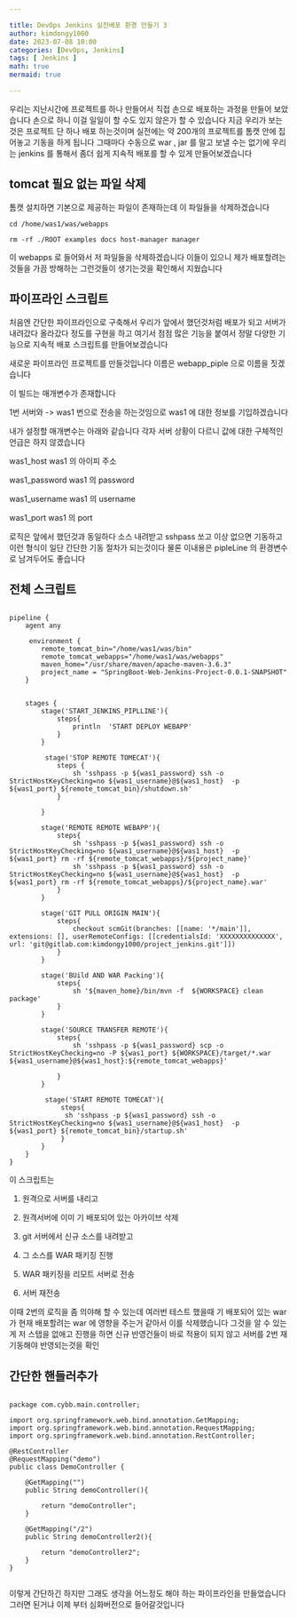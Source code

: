 ```yaml
---

title: DevOps Jenkins 실전배포 환경 만들기 3
author: kimdongy1000
date: 2023-07-08 10:00
categories: [DevOps, Jenkins]
tags: [ Jenkins ]
math: true
mermaid: true

---
```


우리는 지난시간에 프로젝트를 하나 만들어서 직접 손으로 배포하는 과정을 만들어 보았습니다 손으로 하니 이걸 일일이 할 수도 있지 않은가 할 수 있습니다 
지금 우리가 보는것은 프로젝트 단 하나 배포 하는것이며 실전에는 약 200개의 프로젝트를 톰캣 안에 집어놓고 기동을 하게 됩니다 그때마다 수동으로 war , jar 를 말고 보낼 수는 없기에 우리는 jenkins 를 통해서 좀더 쉽게 지속적 배포를 할 수 있게 만들어보겠습니다 

## tomcat 필요 없는 파일 삭제 
톰캣 설치하면 기본으로 제공하는 파일이 존재하는데 이 파일들을 삭제하겠습니다 

```
cd /home/was1/was/webapps

rm -rf ./ROOT examples docs host-manager manager

```

이 webapps 로 들어와서 저 파일들을 삭제하겠습니다 이들이 있으니 제가 배포할려는것들을 가끔 방해하는 그런것들이 생기는것을 확인해서 지웠습니다 



## 파이프라인 스크립트 
처음엔 간단한 파이프라인으로 구축해서 우리가 앞에서 했던것처럼 배포가 되고 서버가 내려갔다 올라갔다 정도를 구현을 하고 여기서 점점 많은 기능을 붙여서 정말 다양한 기능으로 
지속적 배포 스크립트를 만들어보겠습니다 

새로운 파이프라인 프로젝트를 만들것입니다 이름은 webapp_piple 으로 이름을 짓겠습니다 

이 빌드는 매개변수가 존재합니다 

1번 서버와 -> was1 번으로 전송을 하는것임으로 was1 에 대한 정보를 기입하겠습니다 

내가 설정할 매개변수는 아래와 같습니다 각자 서버 상황이 다르니 값에 대한 구체적인 언급은 하지 않겠습니다

was1_host
was1 의 아이피 주소

was1_password
was1 의 password 

was1_username
was1 의 username

was1_port
was1 의 port 

로직은 앞에서 했던것과 동일하다 소스 내려받고 sshpass 쏘고 이상 없으면 기동하고 이런 형식이 일단 간단한 기동 절차가 되는것이다 물론 이내용은 pipleLine 의 환경변수로 남겨두어도 좋습니다 

##  전체 스크립트 

```

pipeline {
    agent any
    
     environment {
        remote_tomcat_bin="/home/was1/was/bin"
        remote_tomcat_webapps="/home/was1/was/webapps"
        maven_home="/usr/share/maven/apache-maven-3.6.3"
        project_name = "SpringBoot-Web-Jenkins-Project-0.0.1-SNAPSHOT"
    }
    
    
    stages {
        stage('START_JENKINS_PIPLLINE'){
            steps{
                println  'START DEPLOY WEBAPP'
            }
        }
        
         stage('STOP REMOTE TOMECAT'){
            steps {
                sh 'sshpass -p ${was1_password} ssh -o StrictHostKeyChecking=no ${was1_username}@${was1_host}  -p ${was1_port} ${remote_tomcat_bin}/shutdown.sh'
            }
            
        }
    
        stage('REMOTE REMOTE WEBAPP'){
            steps{
                sh 'sshpass -p ${was1_password} ssh -o StrictHostKeyChecking=no ${was1_username}@${was1_host}  -p ${was1_port} rm -rf ${remote_tomcat_webapps}/${project_name}'
                sh 'sshpass -p ${was1_password} ssh -o StrictHostKeyChecking=no ${was1_username}@${was1_host}  -p ${was1_port} rm -rf ${remote_tomcat_webapps}/${project_name}.war'
            }
        }
        
        stage('GIT PULL ORIGIN MAIN'){
            steps{
                checkout scmGit(branches: [[name: '*/main']], extensions: [], userRemoteConfigs: [[credentialsId: 'XXXXXXXXXXXXXX', url: 'git@gitlab.com:kimdongy1000/project_jenkins.git']])
            }
        }
        
        stage('BUild AND WAR Packing'){
            steps{ 
                sh '${maven_home}/bin/mvn -f  ${WORKSPACE} clean package' 
            }
        }
        
        stage('SOURCE TRANSFER REMOTE'){
            steps{
                sh 'sshpass -p ${was1_password} scp -o StrictHostKeyChecking=no -P ${was1_port} ${WORKSPACE}/target/*.war ${was1_username}@${was1_host}:${remote_tomcat_webapps}'
                
            }
        }

         stage('START REMOTE TOMECAT'){
             steps{
              sh 'sshpass -p ${was1_password} ssh -o StrictHostKeyChecking=no ${was1_username}@${was1_host}  -p ${was1_port} ${remote_tomcat_bin}/startup.sh'  
             }
        }     
    }
}
```

이 스크립트는 

1) 원격으로 서버를 내리고

2) 원격서버에 이미 기 배포되어 있는 아카이브 삭제 

3) git 서버에서 신규 소스를 내려받고 

4) 그 소스를 WAR 패키징 진행 

5) WAR 패키징을 리모트 서버로 전송 

6) 서버 재전송

이때 2번의 로직을 좀 의야해 할 수 있는데 여러번 테스트 했을때 기 배포되어 있는 war 가 현재 배포할려는 war 에 영향을 주는거 같아서 이를 삭제했습니다 그것을 알 수 있는게 
저 스탭을 없애고 진행을 하면 신규 반영건들이 바로 적용이 되지 않고 서버를 2번 재기동해야 반영되는것을 확인 

## 간단한 핸들러추가

```

package com.cybb.main.controller;

import org.springframework.web.bind.annotation.GetMapping;
import org.springframework.web.bind.annotation.RequestMapping;
import org.springframework.web.bind.annotation.RestController;

@RestController
@RequestMapping("demo")
public class DemoController {

    @GetMapping("")
    public String demoController(){

        return "demoController";
    }

    @GetMapping("/2")
    public String demoController2(){

        return "demoController2";
    }
}


```

이렇게 간단하긴 하지만 그래도 생각을 어느정도 해야 하는 파이프라인을 만들었습니다 그러면 된거냐 이제 부터 심화버전으로 들어갈것입니다 